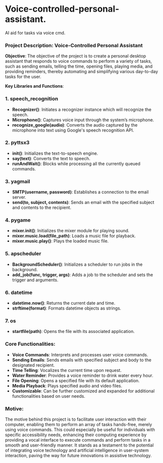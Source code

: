 # Voice-controlled-personal-assistant.
AI aid for tasks via voice cmd.

### Project Description: Voice-Controlled Personal Assistant

**Objective**: 
The objective of the project is to create a personal desktop assistant that responds to voice commands to perform a variety of tasks, such as sending emails, telling the time, opening files, playing media, and providing reminders, thereby automating and simplifying various day-to-day tasks for the user.

**Key Libraries and Functions**:

### 1. **speech_recognition**
   - **Recognizer()**: Initiates a recognizer instance which will recognize the speech.
   - **Microphone()**: Captures voice input through the system’s microphone.
   - **recognize_google(audio)**: Converts the audio captured by the microphone into text using Google's speech recognition API.

### 2. **pyttsx3**
   - **init()**: Initializes the text-to-speech engine.
   - **say(text)**: Converts the text to speech.
   - **runAndWait()**: Blocks while processing all the currently queued commands.

### 3. **yagmail**
   - **SMTP(username, password)**: Establishes a connection to the email server.
   - **send(to, subject, contents)**: Sends an email with the specified subject and contents to the recipient.

### 4. **pygame**
   - **mixer.init()**: Initializes the mixer module for playing sound.
   - **mixer.music.load(file_path)**: Loads a music file for playback.
   - **mixer.music.play()**: Plays the loaded music file.

### 5. **apscheduler**
   - **BackgroundScheduler()**: Initializes a scheduler to run jobs in the background.
   - **add_job(func, trigger, args)**: Adds a job to the scheduler and sets the trigger and arguments.

### 6. **datetime**
   - **datetime.now()**: Returns the current date and time.
   - **strftime(format)**: Formats datetime objects as strings.

### 7. **os**
   - **startfile(path)**: Opens the file with its associated application.

### Core Functionalities:

- **Voice Commands**: Interprets and processes user voice commands.
- **Sending Emails**: Sends emails with specified subject and body to the designated recipient.
- **Time Telling**: Vocalizes the current time upon request.
- **Water Reminder**: Provides a voice reminder to drink water every hour.
- **File Opening**: Opens a specified file with its default application.
- **Media Playback**: Plays specified audio and video files.
- **Customizable**: Can be further customized and expanded for additional functionalities based on user needs.

### Motive:

The motive behind this project is to facilitate user interaction with their computer, enabling them to perform an array of tasks hands-free, merely using voice commands. This could especially be useful for individuals with specific accessibility needs, enhancing their computing experience by providing a vocal interface to execute commands and perform tasks in a smooth and user-friendly manner. It stands as a testament to the potential of integrating voice technology and artificial intelligence in user-system interaction, paving the way for future innovations in assistive technology.
